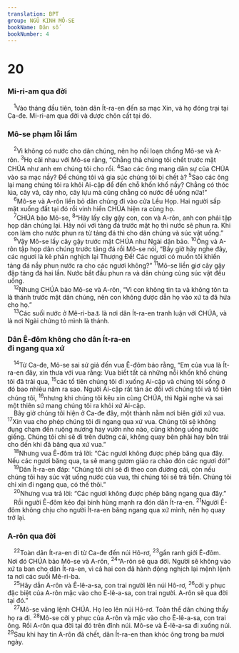 ```yaml
---
translation: BPT
group: NGŨ KINH MÔ-SE
bookName: Dân số 
bookNumber: 4
---
```


<div class="title"><h1>20</h1><h3>Mi-ri-am qua đời</h3></div>
<span class="verse dan_20_1"> <sup>1</sup>Vào tháng đầu tiên, toàn dân Ít-ra-en đến sa mạc Xin, và họ đóng trại tại Ca-đe. Mi-ri-am qua đời và được chôn cất tại đó.<br/></span>
<div class="title"><h3>Mô-se phạm lỗi lầm</h3></div>
<span class="verse dan_20_2"> <sup>2</sup>Vì không có nước cho dân chúng, nên họ nổi loạn chống Mô-se và A-rôn.</span>
<span class="verse dan_20_3"><sup>3</sup>Họ cãi nhau với Mô-se rằng, “Chẳng thà chúng tôi chết trước mặt CHÚA như anh em chúng tôi cho rồi.</span>
<span class="verse dan_20_4"><sup>4</sup>Sao các ông mang dân sự của CHÚA vào sa mạc nầy? Để chúng tôi và gia súc chúng tôi bị chết à?</span>
<span class="verse dan_20_5"><sup>5</sup>Sao các ông lại mang chúng tôi ra khỏi Ai-cập để đến chỗ khốn khổ nầy? Chẳng có thóc lúa, cây vả, cây nho, cây lựu mà cũng chẳng có nước để uống nữa!”<br/></span>
<span class="verse dan_20_6"> <sup>6</sup>Mô-se và A-rôn liền bỏ dân chúng đi vào cửa Lều Họp. Hai người sấp mặt xuống đất tại đó rồi vinh hiển CHÚA hiện ra cùng họ.<br/></span>
<span class="verse dan_20_7"> <sup>7</sup>CHÚA bảo Mô-se,</span>
<span class="verse dan_20_8"><sup>8</sup>“Hãy lấy cây gậy con, con và A-rôn, anh con phải tập họp dân chúng lại. Hãy nói với tảng đá trước mặt họ thì nước sẽ phun ra. Khi con làm cho nước phun ra từ tảng đá thì cho dân chúng và súc vật uống.”<br/></span>
<span class="verse dan_20_9"> <sup>9</sup>Vậy Mô-se lấy cây gậy trước mặt CHÚA như Ngài dặn bảo.</span>
<span class="verse dan_20_10"><sup>10</sup>Ông và A-rôn tập họp dân chúng trước tảng đá rồi Mô-se nói, “Bây giờ hãy nghe đây, các ngươi là kẻ phản nghịch lại Thượng Đế! Các ngươi có muốn tôi khiến tảng đá nầy phun nước ra cho các ngươi không?”</span>
<span class="verse dan_20_11"><sup>11</sup>Mô-se liền giơ cây gậy đập tảng đá hai lần. Nước bắt đầu phun ra và dân chúng cùng súc vật đều uống.<br/></span>
<span class="verse dan_20_12"> <sup>12</sup>Nhưng CHÚA bảo Mô-se và A-rôn, “Vì con không tin ta và không tôn ta là thánh trước mặt dân chúng, nên con không được dẫn họ vào xứ ta đã hứa cho họ.”<br/></span>
<span class="verse dan_20_13"> <sup>13</sup>Các suối nước ở Mê-ri-ba<a data-toggle="tooltip" data-placement="bottom" title="Nghĩa là “cãi nhau” hay “phản loạn.”">⚓</a> là nơi dân Ít-ra-en tranh luận với CHÚA, và là nơi Ngài chứng tỏ mình là thánh.<br/></span>
<div class="title"><h3>Dân Ê-đôm không cho dân Ít-ra-en<br/>đi ngang qua xứ</h3></div>
<span class="verse dan_20_14"> <sup>14</sup>Từ Ca-đe, Mô-se sai sứ giả đến vua Ê-đôm bảo rằng, “Em của vua là Ít-ra-en đây, xin thưa với vua rằng: Vua biết tất cả những nỗi khốn khổ chúng tôi đã trải qua,</span>
<span class="verse dan_20_15"><sup>15</sup>các tổ tiên chúng tôi đi xuống Ai-cập và chúng tôi sống ở đó bao nhiêu năm ra sao. Người Ai-cập rất tàn ác đối với chúng tôi và tổ tiên chúng tôi,</span>
<span class="verse dan_20_16"><sup>16</sup>nhưng khi chúng tôi kêu xin cùng CHÚA, thì Ngài nghe và sai một thiên sứ mang chúng tôi ra khỏi xứ Ai-cập.<br/> Bây giờ chúng tôi hiện ở Ca-đe đây, một thành nằm nơi biên giới xứ vua.</span>
<span class="verse dan_20_17"><sup>17</sup>Xin vua cho phép chúng tôi đi ngang qua xứ vua. Chúng tôi sẽ không đụng chạm đến ruộng nương hay vườn nho nào, cũng không uống nước giếng. Chúng tôi chỉ sẽ đi trên đường cái, không quay bên phải hay bên trái cho đến khi đã băng qua xứ vua.”<br/></span>
<span class="verse dan_20_18"> <sup>18</sup>Nhưng vua Ê-đôm trả lời: “Các ngươi không được phép băng qua đây. Nếu các ngươi băng qua, ta sẽ mang gươm giáo ra chào đón các ngươi đó!”<br/></span>
<span class="verse dan_20_19"> <sup>19</sup>Dân Ít-ra-en đáp: “Chúng tôi chỉ sẽ đi theo con đường cái, còn nếu chúng tôi hay súc vật uống nước của vua, thì chúng tôi sẽ trả tiền. Chúng tôi chỉ xin đi ngang qua, có thế thôi.”<br/></span>
<span class="verse dan_20_20"> <sup>20</sup>Nhưng vua trả lời: “Các ngươi không được phép băng ngang qua đây.”<br/> Rồi người Ê-đôm kéo đại binh hùng mạnh ra đón dân Ít-ra-en.</span>
<span class="verse dan_20_21"><sup>21</sup>Người Ê-đôm không chịu cho người Ít-ra-en băng ngang qua xứ mình, nên họ quay trở lại.<br/></span>
<div class="title"><h3>A-rôn qua đời</h3></div>
<span class="verse dan_20_22"> <sup>22</sup>Toàn dân Ít-ra-en đi từ Ca-đe đến núi Hô-rơ,</span>
<span class="verse dan_20_23"><sup>23</sup>gần ranh giới Ê-đôm. Nơi đó CHÚA bảo Mô-se và A-rôn,</span>
<span class="verse dan_20_24"><sup>24</sup>“A-rôn sẽ qua đời. Người sẽ không vào xứ ta ban cho dân Ít-ra-en, vì cả hai con đã hành động nghịch lại mệnh lệnh ta nơi các suối Mê-ri-ba.<br/></span>
<span class="verse dan_20_25"> <sup>25</sup>Hãy dẫn A-rôn và Ê-lê-a-sa, con trai người lên núi Hô-rơ,</span>
<span class="verse dan_20_26"><sup>26</sup>cởi y phục đặc biệt của A-rôn mặc vào cho Ê-lê-a-sa, con trai người. A-rôn sẽ qua đời tại đó.”<br/></span>
<span class="verse dan_20_27"> <sup>27</sup>Mô-se vâng lệnh CHÚA. Họ leo lên núi Hô-rơ. Toàn thể dân chúng thấy họ ra đi.</span>
<span class="verse dan_20_28"><sup>28</sup>Mô-se cởi y phục của A-rôn và mặc vào cho Ê-lê-a-sa, con trai ông. Rồi A-rôn qua đời tại đó trên đỉnh núi. Mô-se và Ê-lê-a-sa đi xuống núi.</span>
<span class="verse dan_20_29"><sup>29</sup>Sau khi hay tin A-rôn đã chết, dân Ít-ra-en than khóc ông trong ba mươi ngày.<br/></span>
